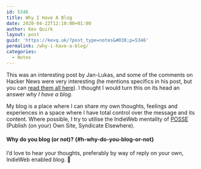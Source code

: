 ```yaml
---
id: 5346
title: Why I Have A Blog
date: 2020-04-22T12:10:00+01:00
author: Kev Quirk
layout: post
guid: 'https://kevq.uk/?post_type=notes&#038;p=5346'
permalink: /why-i-have-a-blog/
categories:
  - Notes
---
```

This was an interesting post by Jan-Lukas, and some of the comments on Hacker News were very interesting (he mentions specifics in his post, but you can [read them all here](https://news.ycombinator.com/item?id=22910532)). I thought I would turn this on its head an answer _why I have a blog_.

My blog is a place where I can share my own thoughts, feelings and experiences in a space where I have total control over the message and its content. Where possible, I try to utilise the IndieWeb mentality of [POSSE](https://indieweb.org/POSSE) (Publish (on your) Own Site, Syndicate Elsewhere).

#### Why do you blog (or not)? {#h-why-do-you-blog-or-not}

I&#8217;d love to hear your thoughts, preferably by way of reply on your own, IndieWeb enabled blog. 🙂
